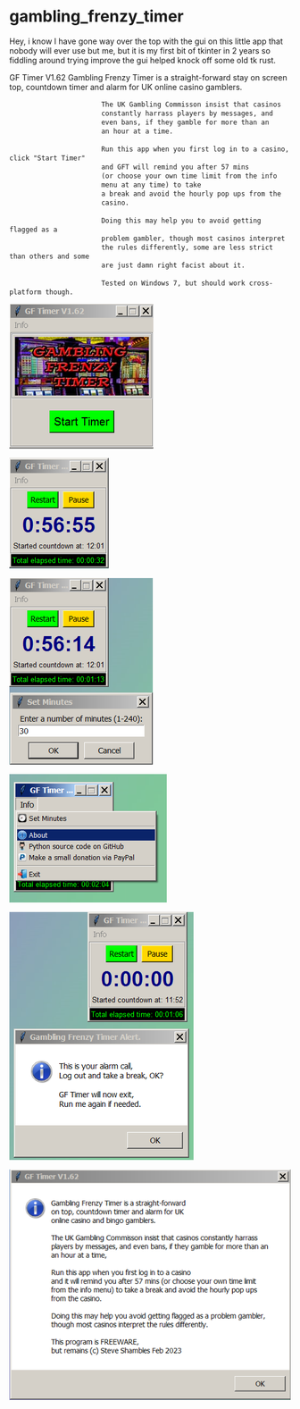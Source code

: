 # gambling_frenzy_timer
Hey, i know I have gone way over the top with the gui on this little app that nobody will ever use but me,
but it is my first bit of tkinter in 2 years so fiddling around trying improve the gui helped knock off some old tk rust.

GF Timer V1.62
                           Gambling Frenzy Timer is a straight-forward
                           stay on screen top, countdown timer and alarm for UK
                           online casino gamblers.
                           
                           The UK Gambling Commisson insist that casinos
                           constantly harrass players by messages, and
                           even bans, if they gamble for more than an
                           an hour at a time.
                           
                           Run this app when you first log in to a casino, click "Start Timer"
                           and GFT will remind you after 57 mins 
                           (or choose your own time limit from the info
                           menu at any time) to take
                           a break and avoid the hourly pop ups from the
                           casino.
                           
                           Doing this may help you to avoid getting flagged as a
                           problem gambler, though most casinos interpret
                           the rules differently, some are less strict than others and some
                           are just damn right facist about it.
                           
                           Tested on Windows 7, but should work cross-platform though.


![Alt Text](https://github.com/Steve-Shambles/gambling_frenzy_timer/blob/main/screenshots/01-gft_screenshot_start.png)

![Alt Text](https://github.com/Steve-Shambles/gambling_frenzy_timer/blob/main/02-gft_screenshot_countdown.png)

![Alt Text](https://github.com/Steve-Shambles/gambling_frenzy_timer/blob/main/03-gft_screenshot_setmins.png)

![Alt Text](https://github.com/Steve-Shambles/gambling_frenzy_timer/blob/main/04-gft_screenshot_menu.png)

![Alt Text](https://github.com/Steve-Shambles/gambling_frenzy_timer/blob/main/05-gft_screenshot_alarm.png)

![Alt Text](https://github.com/Steve-Shambles/gambling_frenzy_timer/blob/main/06-gft_screenshot_about.png)

